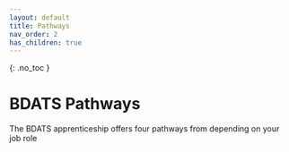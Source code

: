 ```yaml
---
layout: default
title: Pathways
nav_order: 2
has_children: true
---
```


{: .no_toc }

#  BDATS Pathways

The BDATS apprenticeship offers four pathways from depending on your job role
